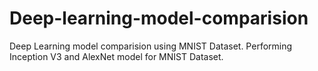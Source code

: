 # Deep-learning-model-comparision
Deep Learning model comparision using MNIST Dataset. Performing Inception V3 and AlexNet model for MNIST Dataset.
